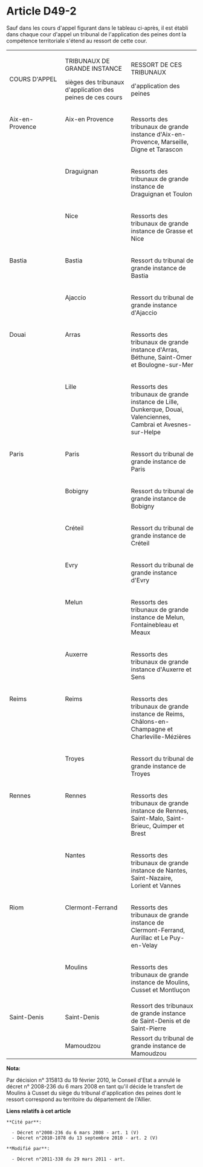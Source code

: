 # Article D49-2

Sauf dans les cours d'appel figurant dans le tableau ci-après, il est établi dans chaque cour d'appel un tribunal de
l'application des peines dont la compétence territoriale s'étend au ressort de cette cour.

<table>
  <tbody>
    <tr>
      <td width="181">

COURS D'APPEL

</td>
      <td width="209">

TRIBUNAUX DE GRANDE INSTANCE

sièges des tribunaux d'application des peines de ces cours

</td>
      <td width="215">

RESSORT DE CES TRIBUNAUX

d'application des peines

</td>
    </tr>
    <tr>
      <td valign="top" width="181">

Aix-en-Provence

</td>
      <td valign="top" width="209">

Aix-en Provence

</td>
      <td valign="top" width="215">

Ressorts des tribunaux de grande instance d'Aix-en-Provence, Marseille, Digne et Tarascon

</td>
    </tr>
    <tr>
      <td width="181" valign="top"> </td>
      <td valign="top" width="209">

Draguignan

</td>
      <td width="215" valign="top">

Ressorts des tribunaux de grande instance de Draguignan et Toulon

</td>
    </tr>
    <tr>
      <td width="181" valign="top"> </td>
      <td valign="top" width="209">

Nice

</td>
      <td width="215" valign="top">

Ressorts des tribunaux de grande instance de Grasse et Nice

</td>
    </tr>
    <tr>
      <td valign="top" width="181">

Bastia

</td>
      <td width="209" valign="top">

Bastia

</td>
      <td valign="top" width="215">

Ressort du tribunal de grande instance de Bastia

</td>
    </tr>
    <tr>
      <td valign="top" width="181"> </td>
      <td width="209" valign="top">

Ajaccio

</td>
      <td width="215" valign="top">

Ressort du tribunal de grande instance d'Ajaccio

</td>
    </tr>
    <tr>
      <td width="181" valign="top">

Douai

</td>
      <td valign="top" width="209">

Arras

</td>
      <td valign="top" width="215">

Ressorts des tribunaux de grande instance d'Arras, Béthune, Saint-Omer et Boulogne-sur-Mer

</td>
    </tr>
    <tr>
      <td valign="top" width="181"> </td>
      <td width="209" valign="top">

Lille

</td>
      <td valign="top" width="215">

Ressorts des tribunaux de grande instance de Lille, Dunkerque, Douai, Valenciennes, Cambrai et Avesnes-sur-Helpe

</td>
    </tr>
    <tr>
      <td valign="top" width="181">

Paris

</td>
      <td valign="top" width="209">

Paris

</td>
      <td valign="top" width="215">

Ressort du tribunal de grande instance de Paris

</td>
    </tr>
    <tr>
      <td valign="top" width="181"> </td>
      <td valign="top" width="209">

Bobigny

</td>
      <td width="215" valign="top">

Ressort du tribunal de grande instance de Bobigny

</td>
    </tr>
    <tr>
      <td valign="top" width="181"> </td>
      <td valign="top" width="209">

Créteil

</td>
      <td width="215" valign="top">

Ressort du tribunal de grande instance de Créteil

</td>
    </tr>
    <tr>
      <td width="181" valign="top"> </td>
      <td valign="top" width="209">

Evry

</td>
      <td valign="top" width="215">

Ressort du tribunal de grande instance d'Evry

</td>
    </tr>
    <tr>
      <td width="181" valign="top"> </td>
      <td valign="top" width="209">

Melun

</td>
      <td width="215" valign="top">

Ressorts des tribunaux de grande instance de Melun, Fontainebleau et Meaux

</td>
    </tr>
    <tr>
      <td width="181" valign="top"> </td>
      <td valign="top" width="209">

Auxerre

</td>
      <td valign="top" width="215">

Ressorts des tribunaux de grande instance d'Auxerre et Sens

</td>
    </tr>
    <tr>
      <td valign="top" width="181">

Reims

</td>
      <td valign="top" width="209">

Reims

</td>
      <td valign="top" width="215">

Ressorts des tribunaux de grande instance de Reims, Châlons-en-Champagne et Charleville-Mézières

</td>
    </tr>
    <tr>
      <td width="181" valign="top"> </td>
      <td valign="top" width="209">

Troyes

</td>
      <td valign="top" width="215">

Ressort du tribunal de grande instance de Troyes

</td>
    </tr>
    <tr>
      <td valign="top" width="181">

Rennes

</td>
      <td valign="top" width="209">

Rennes

</td>
      <td width="215" valign="top">

Ressorts des tribunaux de grande instance de Rennes, Saint-Malo, Saint-Brieuc, Quimper et Brest

</td>
    </tr>
    <tr>
      <td width="181" valign="top"> </td>
      <td width="209" valign="top">

Nantes

</td>
      <td width="215" valign="top">

Ressorts des tribunaux de grande instance de Nantes, Saint-Nazaire, Lorient et Vannes

</td>
    </tr>
    <tr>
      <td width="181" valign="top">

Riom

</td>
      <td width="209" valign="top">

Clermont-Ferrand

</td>
      <td valign="top" width="215">

Ressorts des tribunaux de grande instance de Clermont-Ferrand, Aurillac et Le Puy-en-Velay

</td>
    </tr>
    <tr>
      <td valign="top" width="181"> </td>
      <td valign="top" width="209">

Moulins

</td>
      <td width="215" valign="top">

Ressorts des tribunaux de grande instance de Moulins, Cusset et Montluçon

</td>
    </tr>
    <tr>
      <td>Saint-Denis </td>
      <td>Saint-Denis </td>
      <td>Ressort des tribunaux de grande instance de Saint-Denis et de Saint-Pierre

</td>
    </tr>
    <tr>
      <td> </td>
      <td>Mamoudzou </td>
      <td>Ressort du tribunal de grande instance de Mamoudzou </td>
    </tr>
  </tbody>
</table>

**Nota:**

Par décision n° 315813 du 19 février 2010, le Conseil d'Etat a annulé le décret n° 2008-236 du 6 mars 2008 en tant qu'il
décide le transfert de Moulins à Cusset du siège du tribunal d'application des peines dont le ressort  correspond au
territoire du département de l'Allier.

**Liens relatifs à cet article**

	**Cité par**:

	  - Décret n°2008-236 du 6 mars 2008 - art. 1 (V)
	  - Décret n°2010-1078 du 13 septembre 2010 - art. 2 (V)

	**Modifié par**:

	  - Décret n°2011-338 du 29 mars 2011 - art.
